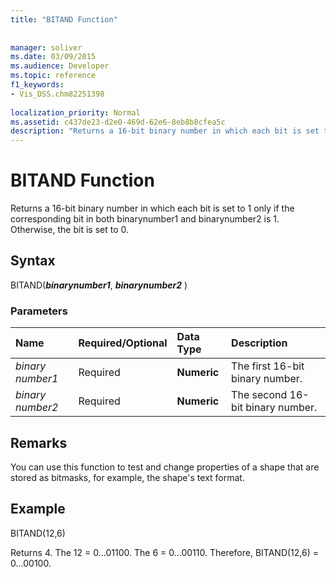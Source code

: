 ```yaml
---
title: "BITAND Function"
 
 
manager: soliver
ms.date: 03/09/2015
ms.audience: Developer
ms.topic: reference
f1_keywords:
- Vis_DSS.chm82251398
 
localization_priority: Normal
ms.assetid: c437de23-d2e0-469d-62e6-8eb8b8cfea5c
description: "Returns a 16-bit binary number in which each bit is set to 1 only if the corresponding bit in both binarynumber1 and binarynumber2 is 1. Otherwise, the bit is set to 0."
---
```


# BITAND Function

Returns a 16-bit binary number in which each bit is set to 1 only if the corresponding bit in both binarynumber1 and binarynumber2 is 1. Otherwise, the bit is set to 0. 
  
## Syntax

BITAND(***binarynumber1***, ***binarynumber2*** ) 
  
### Parameters

|**Name**|**Required/Optional**|**Data Type**|**Description**|
|:-----|:-----|:-----|:-----|
| _binary number1_ <br/> |Required  <br/> |**Numeric** <br/> |The first 16-bit binary number.  <br/> |
| _binary number2_ <br/> |Required  <br/> |**Numeric** <br/> |The second 16-bit binary number.  <br/> |
   
## Remarks

You can use this function to test and change properties of a shape that are stored as bitmasks, for example, the shape's text format.
  
## Example

BITAND(12,6)
  
Returns 4. The 12 = 0...01100. The 6 = 0...00110. Therefore, BITAND(12,6) = 0...00100.
  

